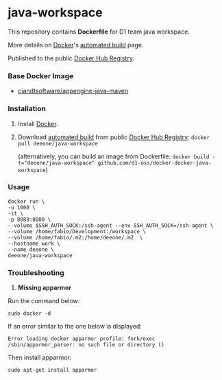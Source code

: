 java-workspace
=====================

This repository contains **Dockerfile** for D1 team java workspace. 

More details on [Docker](https://www.docker.com/)'s [automated build](https://registry.hub.docker.com/u/deeone/java-workspace/) page. 

Published to the public [Docker Hub Registry](https://registry.hub.docker.com/).

### Base Docker Image

* [ciandtsoftware/appengine-java-maven](https://registry.hub.docker.com/u/ciandtsoftware/appengine-java-maven/)

### Installation

1. Install [Docker](https://docs.docker.com/installation/#installation).

2. Download [automated build](https://registry.hub.docker.com/u/deeone/java-workspace/) from public [Docker Hub Registry](https://registry.hub.docker.com/): `docker pull deeone/java-workspace`

   (alternatively, you can build an image from Dockerfile: `docker build -t="deeone/java-workspace" github.com/d1-oss/docker-docker-java-workspace`)


### Usage

    docker run \
    -u 1000 \
    -it \
    -p 8080:8080 \
    --volume $SSH_AUTH_SOCK:/ssh-agent --env SSH_AUTH_SOCK=/ssh-agent \
    --volume /home/fabio/Development:/workspace \
    --volume /home/fabio/.m2:/home/deeone/.m2  \
    --hostname work \
    --name deeone \
    deeone/java-workspace


### Troubleshooting
1. **Missing apparmor**

Run the command below:

    sudo docker -d

If an error similar to the one below is displayed:

    Error loading docker apparmor profile: fork/exec /sbin/apparmor_parser: no such file or directory ()

Then install apparmor:

    sudo apt-get install apparmor
